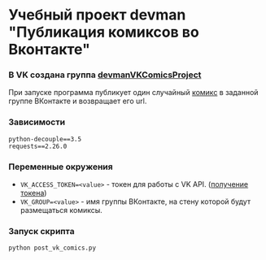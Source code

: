 # Учебный проект devman "Публикация комиксов во Вконтакте"

### В VK создана группа [devmanVKComicsProject](https://vk.com/public210478891) 

При запуске программа публикует один случайный [комикс](https://xkcd.com) в 
заданной группе ВКонтакте и возвращает его url.

### Зависимости
```
python-decouple==3.5
requests==2.26.0
```
### Переменные окружения
 - `VK_ACCESS_TOKEN=<value>` - токен для работы с VK API.
([получение токена](https://vk.com/dev/implicit_flow_user))
 - `VK_GROUP=<value>` - имя группы ВКонтакте, на стену которой будут размещаться комиксы. 
### Запуск скрипта
```
python post_vk_comics.py 
```